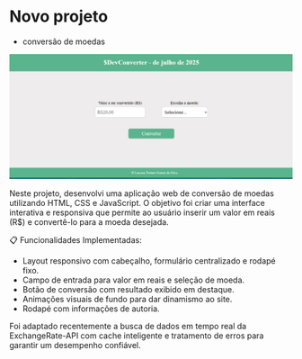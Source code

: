 # Novo projeto

- conversão de moedas

<img src="img/devConverter.png"></img>

Neste projeto, desenvolvi uma aplicação web de conversão de moedas utilizando HTML, CSS e JavaScript. O objetivo foi criar uma interface interativa e responsiva que permite ao usuário inserir um valor em reais (R$) e convertê-lo para a moeda desejada.

📋 Funcionalidades Implementadas:

- Layout responsivo com cabeçalho, formulário centralizado e rodapé fixo.
- Campo de entrada para valor em reais e seleção de moeda.
- Botão de conversão com resultado exibido em destaque.
- Animações visuais de fundo para dar dinamismo ao site.
- Rodapé com informações de autoria.

Foi adaptado recentemente a busca de dados em tempo real da ExchangeRate-API com cache inteligente e tratamento de erros para garantir um desempenho confiável.
